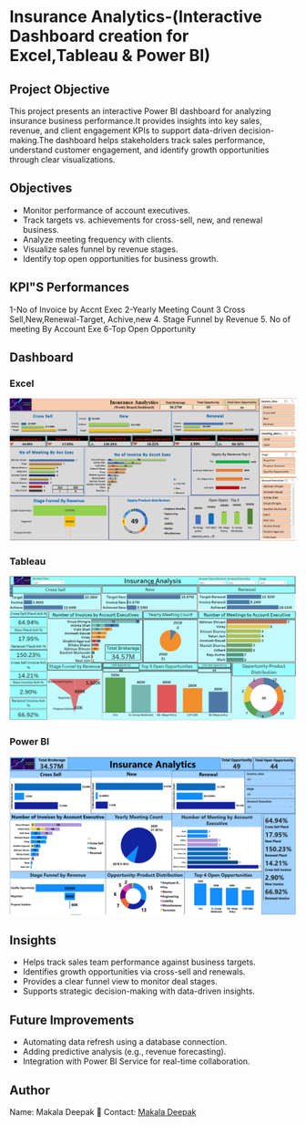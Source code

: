 # Insurance Analytics-(Interactive Dashboard creation for Excel,Tableau & Power BI)
## Project Objective
This project presents an interactive Power BI dashboard for analyzing insurance business performance.It provides insights into key sales, revenue, and client engagement KPIs to support data-driven decision-making.The dashboard helps stakeholders track sales performance, understand customer engagement, and identify growth opportunities through clear visualizations.
## Objectives
- Monitor performance of account executives.
- Track targets vs. achievements for cross-sell, new, and renewal business.
- Analyze meeting frequency with clients.
- Visualize sales funnel by revenue stages.
- Identify top open opportunities for business growth.
## KPI"S Performances
1-No of Invoice by Accnt Exec
2-Yearly Meeting Count
3 Cross Sell,New,Renewal-Target, Achive,new
4. Stage Funnel by Revenue
5. No of meeting By Account Exe
6-Top Open Opportunity
## Dashboard
### Excel
  ![Excel](https://github.com/deepuhacker26/Insurance-Analytics/blob/main/Screenshot%202025-09-26%20122112.png)
### Tableau
  ![Tableau](https://github.com/deepuhacker26/Insurance-Analytics/blob/main/Screenshot%202025-08-31%20105719.png)
### Power BI
  ![Power BI](https://github.com/deepuhacker26/Insurance-Analytics/blob/main/Screenshot%202025-09-09%20130453.png)
## Insights
- Helps track sales team performance against business targets.
- Identifies growth opportunities via cross-sell and renewals.
- Provides a clear funnel view to monitor deal stages.
- Supports strategic decision-making with data-driven insights.
## Future Improvements
- Automating data refresh using a database connection.
- Adding predictive analysis (e.g., revenue forecasting).
- Integration with Power BI Service for real-time collaboration.
## Author
Name: Makala Deepak
📧 Contact: [Makala Deepak](https://www.linkedin.com/in/makala-deepak-63471425a/)
